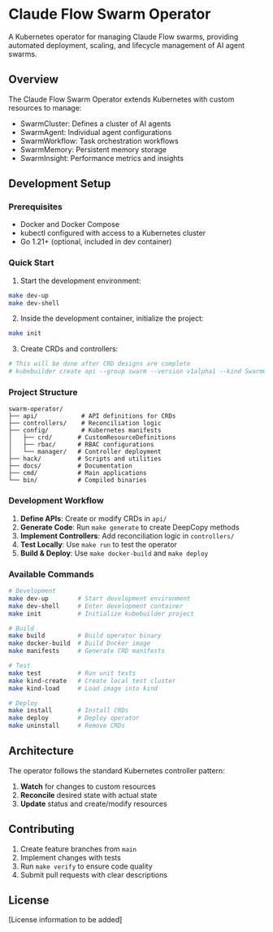 # Claude Flow Swarm Operator

A Kubernetes operator for managing Claude Flow swarms, providing automated deployment, scaling, and lifecycle management of AI agent swarms.

## Overview

The Claude Flow Swarm Operator extends Kubernetes with custom resources to manage:
- SwarmCluster: Defines a cluster of AI agents
- SwarmAgent: Individual agent configurations
- SwarmWorkflow: Task orchestration workflows
- SwarmMemory: Persistent memory storage
- SwarmInsight: Performance metrics and insights

## Development Setup

### Prerequisites

- Docker and Docker Compose
- kubectl configured with access to a Kubernetes cluster
- Go 1.21+ (optional, included in dev container)

### Quick Start

1. Start the development environment:
```bash
make dev-up
make dev-shell
```

2. Inside the development container, initialize the project:
```bash
make init
```

3. Create CRDs and controllers:
```bash
# This will be done after CRD designs are complete
# kubebuilder create api --group swarm --version v1alpha1 --kind SwarmCluster
```

### Project Structure

```
swarm-operator/
├── api/            # API definitions for CRDs
├── controllers/    # Reconciliation logic
├── config/         # Kubernetes manifests
│   ├── crd/       # CustomResourceDefinitions
│   ├── rbac/      # RBAC configurations
│   └── manager/   # Controller deployment
├── hack/          # Scripts and utilities
├── docs/          # Documentation
├── cmd/           # Main applications
└── bin/           # Compiled binaries
```

### Development Workflow

1. **Define APIs**: Create or modify CRDs in `api/`
2. **Generate Code**: Run `make generate` to create DeepCopy methods
3. **Implement Controllers**: Add reconciliation logic in `controllers/`
4. **Test Locally**: Use `make run` to test the operator
5. **Build & Deploy**: Use `make docker-build` and `make deploy`

### Available Commands

```bash
# Development
make dev-up        # Start development environment
make dev-shell     # Enter development container
make init          # Initialize kubebuilder project

# Build
make build         # Build operator binary
make docker-build  # Build Docker image
make manifests     # Generate CRD manifests

# Test
make test          # Run unit tests
make kind-create   # Create local test cluster
make kind-load     # Load image into kind

# Deploy
make install       # Install CRDs
make deploy        # Deploy operator
make uninstall     # Remove CRDs
```

## Architecture

The operator follows the standard Kubernetes controller pattern:

1. **Watch** for changes to custom resources
2. **Reconcile** desired state with actual state
3. **Update** status and create/modify resources

## Contributing

1. Create feature branches from `main`
2. Implement changes with tests
3. Run `make verify` to ensure code quality
4. Submit pull requests with clear descriptions

## License

[License information to be added]